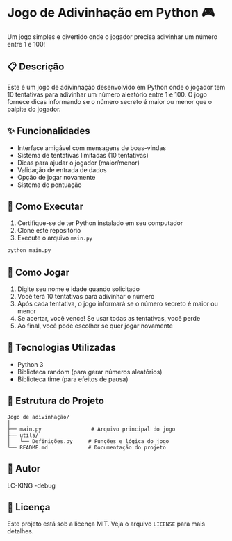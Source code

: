 # Jogo de Adivinhação em Python 🎮

Um jogo simples e divertido onde o jogador precisa adivinhar um número entre 1 e 100!

## 📋 Descrição

Este é um jogo de adivinhação desenvolvido em Python onde o jogador tem 10 tentativas para adivinhar um número aleatório entre 1 e 100. O jogo fornece dicas informando se o número secreto é maior ou menor que o palpite do jogador.

## ✨ Funcionalidades

- Interface amigável com mensagens de boas-vindas
- Sistema de tentativas limitadas (10 tentativas)
- Dicas para ajudar o jogador (maior/menor)
- Validação de entrada de dados
- Opção de jogar novamente
- Sistema de pontuação

## 🚀 Como Executar

1. Certifique-se de ter Python instalado em seu computador
2. Clone este repositório
3. Execute o arquivo `main.py`

```bash
python main.py
```

## 🎯 Como Jogar

1. Digite seu nome e idade quando solicitado
2. Você terá 10 tentativas para adivinhar o número
3. Após cada tentativa, o jogo informará se o número secreto é maior ou menor
4. Se acertar, você vence! Se usar todas as tentativas, você perde
5. Ao final, você pode escolher se quer jogar novamente

## 🔧 Tecnologias Utilizadas

- Python 3
- Biblioteca random (para gerar números aleatórios)
- Biblioteca time (para efeitos de pausa)

## 📁 Estrutura do Projeto

```
Jogo de adivinhação/
│
├── main.py                # Arquivo principal do jogo
├── utils/
│   └── Definições.py     # Funções e lógica do jogo
└── README.md             # Documentação do projeto
```

## 👥 Autor
LC-KING -debug



## 📜 Licença

Este projeto está sob a licença MIT. Veja o arquivo `LICENSE` para mais detalhes.
